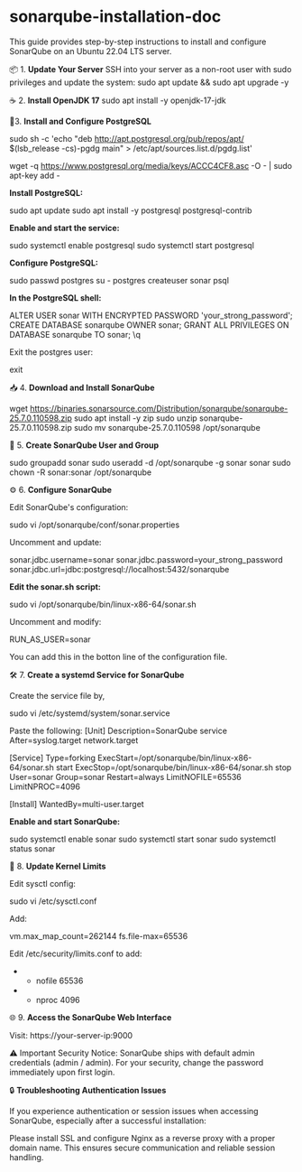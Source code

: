 # sonarqube-installation-doc
This guide provides step-by-step instructions to install and configure SonarQube on an Ubuntu 22.04 LTS server.

📦 1. **Update Your Server**
SSH into your server as a non-root user with sudo privileges and update the system:
sudo apt update && sudo apt upgrade -y

☕ 2. **Install OpenJDK 17**
sudo apt install -y openjdk-17-jdk

🐘3. **Install and Configure PostgreSQL**

sudo sh -c 'echo "deb http://apt.postgresql.org/pub/repos/apt/ $(lsb_release -cs)-pgdg main" > /etc/apt/sources.list.d/pgdg.list'

wget -q https://www.postgresql.org/media/keys/ACCC4CF8.asc -O - | sudo apt-key add -


**Install PostgreSQL:**

sudo apt update
sudo apt install -y postgresql postgresql-contrib

**Enable and start the service:**

sudo systemctl enable postgresql
sudo systemctl start postgresql

**Configure PostgreSQL:**

sudo passwd postgres
su - postgres
createuser sonar
psql

**In the PostgreSQL shell:**

ALTER USER sonar WITH ENCRYPTED PASSWORD 'your_strong_password';
CREATE DATABASE sonarqube OWNER sonar;
GRANT ALL PRIVILEGES ON DATABASE sonarqube TO sonar;
\q

Exit the postgres user:

exit

📥 4. **Download and Install SonarQube**

wget https://binaries.sonarsource.com/Distribution/sonarqube/sonarqube-25.7.0.110598.zip
sudo apt install -y zip
sudo unzip sonarqube-25.7.0.110598.zip
sudo mv sonarqube-25.7.0.110598 /opt/sonarqube

👤 5. **Create SonarQube User and Group**

sudo groupadd sonar
sudo useradd -d /opt/sonarqube -g sonar sonar
sudo chown -R sonar:sonar /opt/sonarqube

⚙️ 6. **Configure SonarQube**

Edit SonarQube's configuration:

sudo vi /opt/sonarqube/conf/sonar.properties

Uncomment and update:
  
sonar.jdbc.username=sonar
sonar.jdbc.password=your_strong_password
sonar.jdbc.url=jdbc:postgresql://localhost:5432/sonarqube

**Edit the sonar.sh script:**

sudo vi /opt/sonarqube/bin/linux-x86-64/sonar.sh

Uncomment and modify:

RUN_AS_USER=sonar

You can add this in the botton line of the configuration file.

🛠️ 7. **Create a systemd Service for SonarQube**

Create the service file by,

sudo vi /etc/systemd/system/sonar.service


Paste the following:
[Unit]
Description=SonarQube service
After=syslog.target network.target

[Service]
Type=forking
ExecStart=/opt/sonarqube/bin/linux-x86-64/sonar.sh start
ExecStop=/opt/sonarqube/bin/linux-x86-64/sonar.sh stop
User=sonar
Group=sonar
Restart=always
LimitNOFILE=65536
LimitNPROC=4096

[Install]
WantedBy=multi-user.target

**Enable and start SonarQube:**

sudo systemctl enable sonar
sudo systemctl start sonar
sudo systemctl status sonar

🧠 8. **Update Kernel Limits**

Edit sysctl config:

sudo vi /etc/sysctl.conf

Add:

vm.max_map_count=262144
fs.file-max=65536

Edit /etc/security/limits.conf to add:

* - nofile 65536
* - nproc 4096

🌐 9. **Access the SonarQube Web Interface**

Visit: https://your-server-ip:9000

⚠️ Important Security Notice: SonarQube ships with default admin credentials (admin / admin). For your security, change the password immediately upon first login.

🔒 **Troubleshooting Authentication Issues**

If you experience authentication or session issues when accessing SonarQube, especially after a successful installation:

Please install SSL and configure Nginx as a reverse proxy with a proper domain name. This ensures secure communication and reliable session handling.

